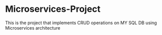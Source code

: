 # Microservices-Project
This is the project that implements CRUD operations on MY SQL DB using Microservices architecture
